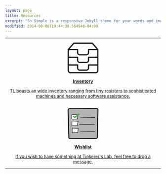 ```yaml
---
layout: page
title: Resources
excerpt: "So Simple is a responsive Jekyll theme for your words and images."
modified: 2014-08-08T19:44:38.564948-04:00
---
```


---

<center>
	<a href="/inventory">
		<img src="/images/inventory.png" alt="Inventory" height="100" width="100">
		<p><b>Inventory</b></p>
		<p>TL boasts an wide inventory ranging from tiny resistors to sophisticated machines and necessary software assistance.</p>
	</a>
	<br>
	<!--<a href="/documentation">
<img src="/images/documentation.png" alt="Equipment Documentation" height="100" width="100">
					<p><b>Equipment Documentation</b></p>
					<p>Support documents for some of the equipments have been prepared by generous inputs of lab users, to assist other users.</p>
	</a>	
	<br>-->
	<a href="/wishlist">
<img src="/images/wishlist.png" alt="Wishlist" height="100" width="100">
					<p><b>Wishlist</b></p>
					<p>If you wish to have something at Tinkerer's Lab, feel free to drop a message.</p>
	</a>
</center>

---
